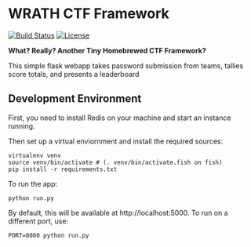 WRATH CTF Framework
===================
[![Build Status](https://travis-ci.org/WhiteHatCP/wrath-ctf-framework.svg?branch=master)](https://travis-ci.org/WhiteHatCP/wrath-ctf-framework)
[![License](https://img.shields.io/badge/license-MIT-blue.svg)](https://raw.githubusercontent.com/DeltaHeavy/wrath-ctf-framework/master/LICENSE)

**What? Really? Another Tiny Homebrewed CTF Framework?**

This simple flask webapp takes password submission from teams, tallies score totals, and presents a leaderboard

Development Environment
-----------------------

First, you need to install Redis on your machine and start an instance running.

Then set up a virtual enviornment and install the required sources:

```
virtualenv venv
source venv/bin/activate # (. venv/bin/activate.fish on fish)
pip install -r requirements.txt
```

To run the app:

`python run.py`

By default, this will be available at http://localhost:5000. To run on a
different port, use:

`PORT=8080 python run.py`
